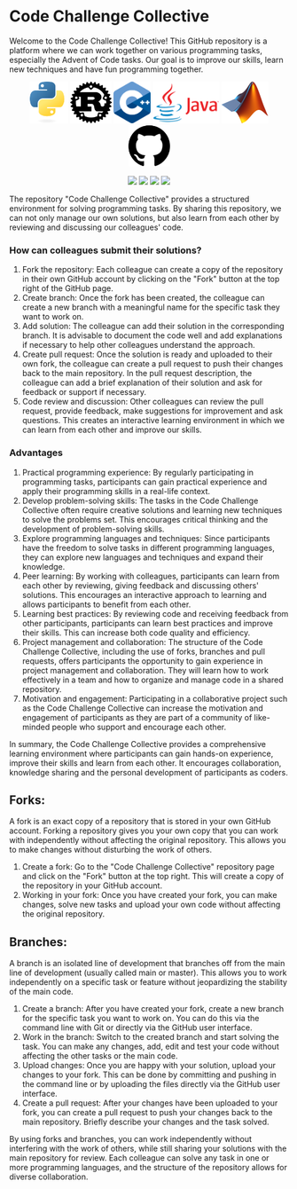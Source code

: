 # Code Challenge Collective
Welcome to the Code Challenge Collective! This GitHub repository is a platform where we can work together on various programming tasks, especially the Advent of Code tasks. Our goal is to improve our skills, learn new techniques and have fun programming together.

<p style="text-align: center;">
    <img src="Imgs/Python-logo-notext.svg?raw=true" height="75"/>
    <img src="Imgs/rust.svg?raw=true" height="75"/>
    <img src="Imgs/ISO_C++_Logo.svg?raw=true" height="75"/>
    <img src="Imgs/Java-Logo.png?raw=true" height="75"/>
    <img src="Imgs/Matlab_Logo.png?raw=true" height="75"/>
    <img src="Imgs/github-logo.png?raw=true" height="75"/>
</p>
<p style="text-align: center;">
    <img src="https://upload.wikimedia.org/wikipedia/commons/thumb/2/2d/Tensorflow_logo.svg/1200px-Tensorflow_logo.svg.png" height="35"/>
    <img src="https://upload.wikimedia.org/wikipedia/commons/thumb/1/10/PyTorch_logo_icon.svg/640px-PyTorch_logo_icon.svg.png" height="35"/>
    <img src="https://upload.wikimedia.org/wikipedia/commons/thumb/0/05/Scikit_learn_logo_small.svg/1200px-Scikit_learn_logo_small.svg.png" height="35"/>
    <img src="https://encrypted-tbn0.gstatic.com/images?q=tbn:ANd9GcTxMR-Id8nKdjLyqkBenmytA-Pju33RlsRYM-c-jMWYXg&s" height="35"/>
</p>




The repository "Code Challenge Collective" provides a structured environment for solving programming tasks. By sharing this repository, we can not only manage our own solutions, but also learn from each other by reviewing and discussing our colleagues' code.

### How can colleagues submit their solutions?

1. Fork the repository: Each colleague can create a copy of the repository in their own GitHub account by clicking on the "Fork" button at the top right of the GitHub page.
2. Create branch: Once the fork has been created, the colleague can create a new branch with a meaningful name for the specific task they want to work on.
3. Add solution: The colleague can add their solution in the corresponding branch. It is advisable to document the code well and add explanations if necessary to help other colleagues understand the approach.
4. Create pull request: Once the solution is ready and uploaded to their own fork, the colleague can create a pull request to push their changes back to the main repository. In the pull request description, the colleague can add a brief explanation of their solution and ask for feedback or support if necessary.
5. Code review and discussion: Other colleagues can review the pull request, provide feedback, make suggestions for improvement and ask questions. This creates an interactive learning environment in which we can learn from each other and improve our skills.

### Advantages
1. Practical programming experience: By regularly participating in programming tasks, participants can gain practical experience and apply their programming skills in a real-life context.
2. Develop problem-solving skills: The tasks in the Code Challenge Collective often require creative solutions and learning new techniques to solve the problems set. This encourages critical thinking and the development of problem-solving skills.
3. Explore programming languages and techniques: Since participants have the freedom to solve tasks in different programming languages, they can explore new languages and techniques and expand their knowledge.
4. Peer learning: By working with colleagues, participants can learn from each other by reviewing, giving feedback and discussing others' solutions. This encourages an interactive approach to learning and allows participants to benefit from each other.
5. Learning best practices: By reviewing code and receiving feedback from other participants, participants can learn best practices and improve their skills. This can increase both code quality and efficiency.
6. Project management and collaboration: The structure of the Code Challenge Collective, including the use of forks, branches and pull requests, offers participants the opportunity to gain experience in project management and collaboration. They will learn how to work effectively in a team and how to organize and manage code in a shared repository.
7. Motivation and engagement: Participating in a collaborative project such as the Code Challenge Collective can increase the motivation and engagement of participants as they are part of a community of like-minded people who support and encourage each other.

In summary, the Code Challenge Collective provides a comprehensive learning environment where participants can gain hands-on experience, improve their skills and learn from each other. It encourages collaboration, knowledge sharing and the personal development of participants as coders.

## Forks:

A fork is an exact copy of a repository that is stored in your own GitHub account. Forking a repository gives you your own copy that you can work with independently without affecting the original repository. This allows you to make changes without disturbing the work of others.

1. Create a fork: Go to the "Code Challenge Collective" repository page and click on the "Fork" button at the top right. This will create a copy of the repository in your GitHub account.
2. Working in your fork: Once you have created your fork, you can make changes, solve new tasks and upload your own code without affecting the original repository.

## Branches:

A branch is an isolated line of development that branches off from the main line of development (usually called main or master). This allows you to work independently on a specific task or feature without jeopardizing the stability of the main code.

1. Create a branch: After you have created your fork, create a new branch for the specific task you want to work on. You can do this via the command line with Git or directly via the GitHub user interface.
2. Work in the branch: Switch to the created branch and start solving the task. You can make any changes, add, edit and test your code without affecting the other tasks or the main code.
3. Upload changes: Once you are happy with your solution, upload your changes to your fork. This can be done by committing and pushing in the command line or by uploading the files directly via the GitHub user interface.
4. Create a pull request: After your changes have been uploaded to your fork, you can create a pull request to push your changes back to the main repository. Briefly describe your changes and the task solved.

By using forks and branches, you can work independently without interfering with the work of others, while still sharing your solutions with the main repository for review. Each colleague can solve any task in one or more programming languages, and the structure of the repository allows for diverse collaboration.
